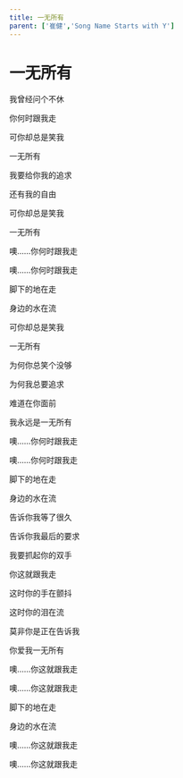 ```yaml
---
title: 一无所有
parent: ['崔健','Song Name Starts with Y']
---
```


# 一无所有

我曾经问个不休

你何时跟我走

可你却总是笑我

一无所有

我要给你我的追求

还有我的自由

可你却总是笑我

一无所有

噢……你何时跟我走

噢……你何时跟我走

脚下的地在走

身边的水在流

可你却总是笑我

一无所有

为何你总笑个没够

为何我总要追求

难道在你面前

我永远是一无所有

噢……你何时跟我走

噢……你何时跟我走

脚下的地在走

身边的水在流

告诉你我等了很久

告诉你我最后的要求

我要抓起你的双手

你这就跟我走

这时你的手在颤抖

这时你的泪在流

莫非你是正在告诉我

你爱我一无所有

噢……你这就跟我走

噢……你这就跟我走

脚下的地在走

身边的水在流

噢……你这就跟我走

噢……你这就跟我走
